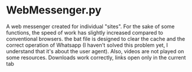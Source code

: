 # WebMessenger.py
A web messenger created for individual "sites". For the sake of some functions, the speed of work has slightly increased compared to conventional browsers.
the bat file is designed to clear the cache and the correct operation of Whatsapp (I haven't solved this problem yet, I understand that it's about the user agent). Also, videos are not played on some resources. Downloads work correctly, links open only in the current tab
